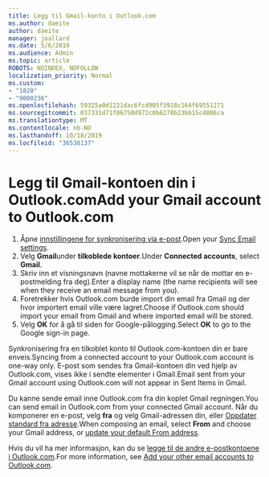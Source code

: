 ```yaml
---
title: Legg til Gmail-konto i Outlook.com
ms.author: daeite
author: daeite
manager: joallard
ms.date: 5/6/2019
ms.audience: Admin
ms.topic: article
ROBOTS: NOINDEX, NOFOLLOW
localization_priority: Normal
ms.custom:
- "1820"
- "9000236"
ms.openlocfilehash: 59325a0d1221dac6fcd905f3918c164f69551271
ms.sourcegitcommit: 037331d71f06750d972c0b6278b23bb15c4806ca
ms.translationtype: MT
ms.contentlocale: nb-NO
ms.lasthandoff: 10/18/2019
ms.locfileid: "36538137"
---
```

# <a name="add-your-gmail-account-to-outlookcom"></a><span data-ttu-id="401cd-102">Legg til Gmail-kontoen din i Outlook.com</span><span class="sxs-lookup"><span data-stu-id="401cd-102">Add your Gmail account to Outlook.com</span></span>

1. <span data-ttu-id="401cd-103">Åpne [innstillingene for synkronisering via e-post](https://go.microsoft.com/fwlink/?linkid=875264).</span><span class="sxs-lookup"><span data-stu-id="401cd-103">Open your [Sync Email settings](https://go.microsoft.com/fwlink/?linkid=875264).</span></span>
2. <span data-ttu-id="401cd-104">Velg **Gmail**under **tilkoblede kontoer**.</span><span class="sxs-lookup"><span data-stu-id="401cd-104">Under **Connected accounts**, select **Gmail**.</span></span>
3. <span data-ttu-id="401cd-105">Skriv inn et visningsnavn (navne mottakerne vil se når de mottar en e-postmelding fra deg).</span><span class="sxs-lookup"><span data-stu-id="401cd-105">Enter a display name (the name recipients will see when they receive an email message from you).</span></span>
4. <span data-ttu-id="401cd-106">Foretrekker hvis Outlook.com burde import din email fra Gmail og der hvor importert email ville være lagret.</span><span class="sxs-lookup"><span data-stu-id="401cd-106">Choose if Outlook.com should import your email from Gmail and where imported email will be stored.</span></span>
5. <span data-ttu-id="401cd-107">Velg **OK** for å gå til siden for Google-pålogging.</span><span class="sxs-lookup"><span data-stu-id="401cd-107">Select **OK** to go to the Google sign-in page.</span></span>

<span data-ttu-id="401cd-108">Synkronisering fra en tilkoblet konto til Outlook.com-kontoen din er bare enveis.</span><span class="sxs-lookup"><span data-stu-id="401cd-108">Syncing from a connected account to your Outlook.com account is one-way only.</span></span> <span data-ttu-id="401cd-109">E-post som sendes fra Gmail-kontoen din ved hjelp av Outlook.com, vises ikke i sendte elementer i Gmail.</span><span class="sxs-lookup"><span data-stu-id="401cd-109">Email sent from your Gmail account using Outlook.com will not appear in Sent Items in Gmail.</span></span>

<span data-ttu-id="401cd-110">Du kanne sende email inne Outlook.com fra din koplet Gmail regningen.</span><span class="sxs-lookup"><span data-stu-id="401cd-110">You can send email in Outlook.com from your connected Gmail account.</span></span> <span data-ttu-id="401cd-111">Når du komponerer en e-post, velg **fra** og velg Gmail-adressen din, eller [Oppdater standard fra adresse](https://go.microsoft.com/fwlink/?linkid=875264).</span><span class="sxs-lookup"><span data-stu-id="401cd-111">When composing an email, select **From** and choose your Gmail address, or [update your default From address](https://go.microsoft.com/fwlink/?linkid=875264).</span></span>

<span data-ttu-id="401cd-112">Hvis du vil ha mer informasjon, kan du se [legge til de andre e-postkontoene i Outlook.com](https://support.office.com/article/c5224df4-5885-4e79-91ba-523aa743f0ba?wt.mc_id=Office_Outlook_com_Alchemy).</span><span class="sxs-lookup"><span data-stu-id="401cd-112">For more information, see [Add your other email accounts to Outlook.com](https://support.office.com/article/c5224df4-5885-4e79-91ba-523aa743f0ba?wt.mc_id=Office_Outlook_com_Alchemy).</span></span>